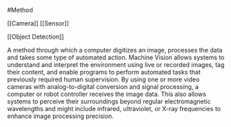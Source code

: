 #Method 

[[Camera]]
[[Sensor]]

[[Object Detection]]


A method through which a computer digitizes an image, processes the data and takes some type of automated action. Machine Vision allows systems to understand and interpret the environment using live or recorded images, tag their content, and enable programs to perform automated tasks that previously required human supervision. By using one or more video cameras with analog-to-digital conversion and signal processing, a computer or robot controller receives the image data. This also allows systems to perceive their surroundings beyond regular electromagnetic wavelengths and might include infrared, ultraviolet, or X-ray frequencies to enhance image processing precision.